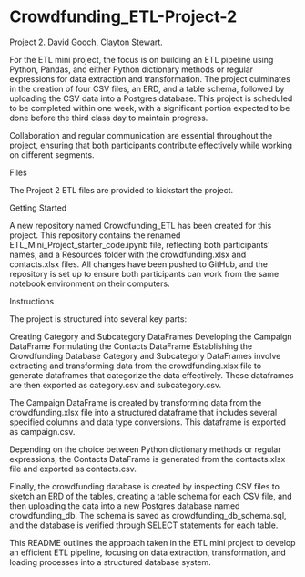 # Crowdfunding_ETL-Project-2
Project 2. David Gooch, Clayton Stewart.


For the ETL mini project, the focus is on building an ETL pipeline using Python, Pandas, and either Python dictionary methods or regular expressions for data extraction and transformation. The project culminates in the creation of four CSV files, an ERD, and a table schema, followed by uploading the CSV data into a Postgres database. This project is scheduled to be completed within one week, with a significant portion expected to be done before the third class day to maintain progress.

Collaboration and regular communication are essential throughout the project, ensuring that both participants contribute effectively while working on different segments.

Files

The Project 2 ETL files are provided to kickstart the project.

Getting Started

A new repository named Crowdfunding_ETL has been created for this project. This repository contains the renamed ETL_Mini_Project_starter_code.ipynb file, reflecting both participants' names, and a Resources folder with the crowdfunding.xlsx and contacts.xlsx files. All changes have been pushed to GitHub, and the repository is set up to ensure both participants can work from the same notebook environment on their computers.

Instructions

The project is structured into several key parts:

Creating Category and Subcategory DataFrames
Developing the Campaign DataFrame
Formulating the Contacts DataFrame
Establishing the Crowdfunding Database
Category and Subcategory DataFrames involve extracting and transforming data from the crowdfunding.xlsx file to generate dataframes that categorize the data effectively. These dataframes are then exported as category.csv and subcategory.csv.

The Campaign DataFrame is created by transforming data from the crowdfunding.xlsx file into a structured dataframe that includes several specified columns and data type conversions. This dataframe is exported as campaign.csv.

Depending on the choice between Python dictionary methods or regular expressions, the Contacts DataFrame is generated from the contacts.xlsx file and exported as contacts.csv.

Finally, the crowdfunding database is created by inspecting CSV files to sketch an ERD of the tables, creating a table schema for each CSV file, and then uploading the data into a new Postgres database named crowdfunding_db. The schema is saved as crowdfunding_db_schema.sql, and the database is verified through SELECT statements for each table.

This README outlines the approach taken in the ETL mini project to develop an efficient ETL pipeline, focusing on data extraction, transformation, and loading processes into a structured database system.
